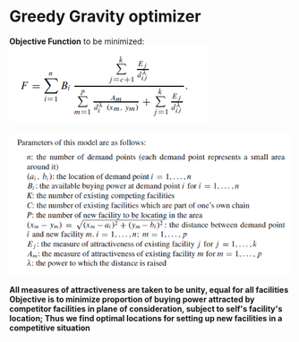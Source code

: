 # Greedy Gravity optimizer

<b>Objective Function</b> to be minimized:<br/>
![Image](https://github.com/sabrish89/Greedy-Gravity-optimizer/blob/master/Eqn.PNG)<br/>
<br/>
![Image](https://github.com/sabrish89/Greedy-Gravity-optimizer/blob/master/Par.PNG)

<b>All measures of attractiveness are taken to be unity, equal for all facilities</b><br/>
<b> Objective is to minimize proportion of buying power attracted by competitor facilities in plane of consideration, subject to self's facility's location; Thus we find optimal locations for setting up new facilities in a competitive situation </b>
